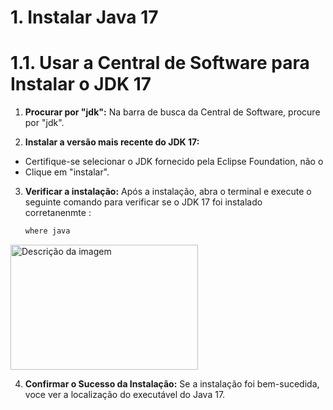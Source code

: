 # 1. Instalar Java 17
# 1.1. Usar a Central de Software para Instalar o JDK 17

1. **Procurar por "jdk":**
   Na barra de busca da Central de Software, procure por "jdk".

2. **Instalar a versão mais recente do JDK 17:**
- Certifique-se selecionar o JDK fornecido pela Eclipse Foundation, não o
- Clique em "instalar".
3. **Verificar a instalação:** 
   Após a instalação, abra o terminal e execute o seguinte comando para verificar se o JDK 17 foi instalado corretanenmte :
   ```sh
   where java
<!-- Imagem com tamanho especificado -->
<img src="wherejava.png" alt="Descrição da imagem" width="300" height="200">

4. **Confirmar o Sucesso da Instalação:**
   Se a instalação foi bem-sucedida, voce ver a localização do executável do Java 17.
